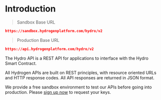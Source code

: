 # Introduction

> Sandbox Base URL

```json
https://sandbox.hydrogenplatform.com/hydro/v2
```

> Production Base URL

```json
https://api.hydrogenplatform.com/hydro/v2
```

The Hydro API is a REST API for applications to interface with the Hydro Smart Contract.

All Hydrogen APIs are built on REST principles, with resource oriented URLs and HTTP response codes. All API responses are returned in JSON format.

We provide a free sandbox environment to test our APIs before going into production. Please [sign up now](https://www.hydrogenplatform.com/sign-up) to request your keys.
